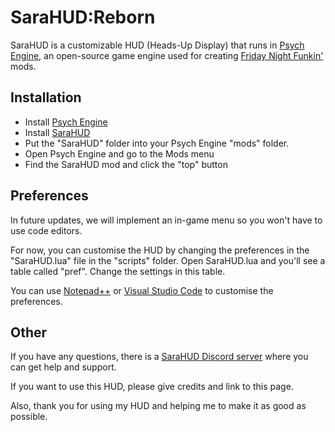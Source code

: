 # SaraHUD:Reborn

SaraHUD is a customizable HUD (Heads-Up Display) that runs in [Psych Engine](https://github.com/ShadowMario/FNF-PsychEngine), an open-source game engine used for creating [Friday Night Funkin'](https://github.com/FunkinCrew/Funkin) mods.
## Installation

- Install [Psych Engine](https://github.com/ShadowMario/FNF-PsychEngine)
- Install [SaraHUD](https://github.com/Novikond/sarahud-reborn)
- Put the "SaraHUD" folder into your Psych Engine "mods" folder.
- Open Psych Engine and go to the Mods menu
- Find the SaraHUD mod and click the "top" button
## Preferences

In future updates, we will implement an in-game menu so you won't have to use code editors.

For now, you can customise the HUD by changing the preferences in the "SaraHUD.lua" file in the "scripts" folder. Open SaraHUD.lua and you'll see a table called "pref". Change the settings in this table.

You can use [Notepad++](https://github.com/notepad-plus-plus/notepad-plus-plus) or [Visual Studio Code](https://github.com/Microsoft/vscode) to customise the preferences.
## Other

If you have any questions, there is a [SaraHUD Discord server](https://discord.gg/T4AzfvsXtb) where you can get help and support.

If you want to use this HUD, please give credits and link to this page.

Also, thank you for using my HUD and helping me to make it as good as possible.
